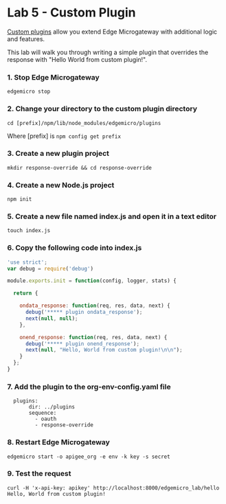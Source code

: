 # Lab 5 - Custom Plugin
[Custom plugins](http://docs.apigee.com/microgateway/latest/develop-custom-plugins) allow
you extend Edge Microgateway with additional logic and features.

This lab will walk you through writing a simple plugin that overrides the response
with "Hello World from custom plugin!".  

### 1. Stop Edge Microgateway

```
edgemicro stop
```

### 2. Change your directory to the custom plugin directory
```
cd [prefix]/npm/lib/node_modules/edgemicro/plugins
```

Where [prefix] is `npm config get prefix`

### 3. Create a new plugin project
```
mkdir response-override && cd response-override
```

### 4. Create a new Node.js project
```
npm init
```

### 5. Create a new file named index.js and open it in a text editor
```
touch index.js
```

### 6. Copy the following code into index.js
```javascript
'use strict';
var debug = require('debug')

module.exports.init = function(config, logger, stats) {

  return {

    ondata_response: function(req, res, data, next) {
      debug('***** plugin ondata_response');
      next(null, null);
    },

    onend_response: function(req, res, data, next) {
      debug('***** plugin onend_response');
      next(null, "Hello, World from custom plugin!\n\n");
    }
  };
}
```

### 7. Add the plugin to the org-env-config.yaml file
```
  plugins:
       dir: ../plugins
       sequence:
         - oauth
         - response-override
```

### 8. Restart Edge Microgateway
```
edgemicro start -o apigee_org -e env -k key -s secret
```

### 9. Test the request
```curl
curl -H 'x-api-key: apikey' http://localhost:8000/edgemicro_lab/hello
Hello, World from custom plugin!
```
